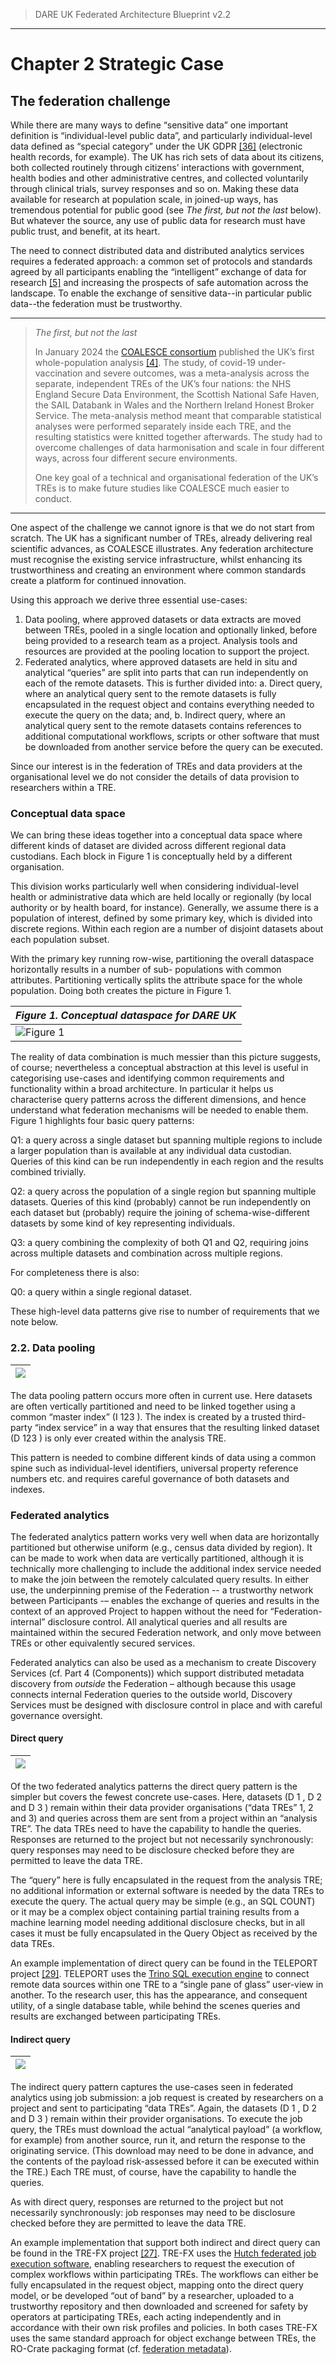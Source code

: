> DARE UK Federated Architecture Blueprint  v2.2
----

# Chapter 2 Strategic Case
## The federation challenge

While there are many ways to define “sensitive data” one important definition is “individual-level public
data”, and particularly individual-level data defined as “special category” under the 
UK GDPR [[36]](../References.md#ref-36) (electronic
health records, for example). The UK has rich sets of data about its citizens, both collected routinely
through citizens’ interactions with government, health bodies and other administrative centres, and collected
voluntarily through clinical trials, survey responses and so on. Making these data available for research at
population scale, in joined-up ways, has tremendous potential for public good (see _The first, but not the last_ below). But
whatever the source, any use of public data for research must have public trust, and benefit, at its
heart.

The need to connect distributed data and distributed analytics services requires a federated approach: a
common set of protocols and standards agreed by all participants enabling the “intelligent” exchange of data
for research [[5]](../References.md#ref-5) and increasing the prospects of safe automation across the landscape. 
To enable the exchange of sensitive data--in particular public data--the federation must be trustworthy.

----

>  _The first, but not the last_ 
>
> In January 2024 the [COALESCE consortium](https://www.ed.ac.uk/usher/eave-ii/connected-projects/coalesce/uk-first-whole-population-analysis)
published the UK’s first whole-population analysis [[4]](../References.md#ref-4). The study, of covid-19 under-
vaccination and severe outcomes, was a meta-analysis across the separate,
independent TREs of the UK’s four nations: the NHS England Secure Data Environment,
the Scottish National Safe Haven, the SAIL Databank in Wales and the Northern Ireland
Honest Broker Service. The meta-analysis method meant that comparable statistical
analyses were performed separately inside each TRE, and the resulting statistics were
knitted together afterwards. The study had to overcome challenges of data
harmonisation and scale in four different ways, across four different secure
environments. 
> 
> One key goal of a technical and organisational federation of the UK’s TREs is
to make future studies like COALESCE much easier to conduct.

----

One aspect of the challenge we cannot ignore is that we do not start from scratch. The UK has a significant
number of TREs, already delivering real scientific advances, as COALESCE illustrates. Any federation
architecture must recognise the existing service infrastructure, whilst enhancing its trustworthiness and
creating an environment where common standards create a platform for continued innovation.

Using this approach we derive three essential use-cases:

1. Data pooling, where approved datasets or data extracts are moved between TREs, pooled in a
    single location and optionally linked, before being provided to a research team as a project.
    Analysis tools and resources are provided at the pooling location to support the project.
2. Federated analytics, where approved datasets are held in situ and analytical “queries” are split into
    parts that can run independently on each of the remote datasets. This is further divided into:
       a. Direct query, where an analytical query sent to the remote datasets is fully encapsulated in
          the request object and contains everything needed to execute the query on the data; and,
       b. Indirect query, where an analytical query sent to the remote datasets contains references
          to additional computational workflows, scripts or other software that must be downloaded
          from another service before the query can be executed.

Since our interest is in the federation of TREs and data providers at the organisational level we do not
consider the details of data provision to researchers within a TRE.

### Conceptual data space

We can bring these ideas together into a conceptual data space where different kinds of dataset are
divided across different regional data custodians. Each block in Figure 1 is conceptually held by a
different organisation.

This division works particularly well when considering individual-level health or
administrative data which are held locally or regionally (by local authority or by health
board, for instance). Generally, we assume there is a population of interest, defined by
some primary key, which is divided into discrete regions. Within each region are a
number of disjoint datasets about each population subset.

With the primary key running row-wise, partitioning the overall dataspace
horizontally results in a number of sub- populations with common attributes.
Partitioning vertically splits the attribute space for the whole population. Doing both creates the picture
in Figure 1.


| _Figure 1. Conceptual dataspace for DARE UK_ |
| ---- | 
| ![Figure 1](../assets/images/dataspace-Tabular_data.drawio.png) |


The reality of data combination is much messier than this picture suggests, of course; nevertheless a
conceptual abstraction at this level is useful in categorising use-cases and identifying common
requirements and functionality within a broad architecture. In particular it helps us characterise query
patterns across the different dimensions, and hence understand what federation mechanisms will be
needed to enable them. Figure 1 highlights four basic query patterns:

Q1: a query across a single dataset but spanning multiple regions to include a larger population than is
available at any individual data custodian. Queries of this kind can be run independently in each
region and the results combined trivially.

Q2: a query across the population of a single region but spanning multiple datasets. Queries of this
kind (probably) cannot be run independently on each dataset but (probably) require the joining of
schema-wise-different datasets by some kind of key representing individuals.

Q3: a query combining the complexity of both Q1 and Q2, requiring joins across multiple datasets and
combination across multiple regions.

For completeness there is also:

Q0: a query within a single regional dataset.

These high-level data patterns give rise to number of requirements that we note below.

### 2.2. Data pooling

| ![ ](../assets/images/use-case-patterns-Pattern_0a.drawio.png) |
| ---- | 


The data pooling pattern occurs more often in current use. Here datasets are often vertically
partitioned and need to be linked together using a common “master index” (I 123 ). The index is created by
a trusted third-party “index service” in a way that ensures that the resulting linked dataset (D 123 ) is only
ever created within the analysis TRE.

This pattern is needed to combine different kinds of data using a common spine such as individual-level
identifiers, universal property reference numbers etc. and requires careful governance of both datasets and
indexes.

### Federated analytics

The federated analytics pattern works very well when data are horizontally partitioned but otherwise
uniform (e.g., census data divided by region). It can be made to work when data are vertically partitioned,
although it is technically more challenging to include the additional index service needed to make the join
between the remotely calculated query results. In either use, the underpinning premise of the Federation 
-- a trustworthy network between Participants -– enables the exchange of queries and results in the
context of an approved Project to happen without the need for “Federation-internal” disclosure control.
All analytical queries and all results are maintained within the secured Federation network, and only move
between TREs or other equivalently secured services.

Federated analytics can also be used as a mechanism to create Discovery Services (cf. Part 4
(Components)) which support distributed metadata discovery from _outside_ the Federation – although
because this usage connects internal Federation queries to the outside world, Discovery Services must be
designed with disclosure control in place and with careful governance oversight.


#### Direct query

| ![ ](../assets/images/use-case-patterns-Pattern_0b.drawio.png) |
| ---- | 

Of the two federated analytics patterns the direct query pattern is the simpler but covers the fewest concrete
use-cases. Here, datasets (D 1 , D 2 and D 3 ) remain within their data provider organisations (“data TREs” 1, 2 and 3)
and queries across them are sent from a project within an “analysis TRE”. The data TREs need to have the
capability to handle the queries. Responses are returned to the project but not necessarily synchronously: query
responses may need to be disclosure checked before they are permitted to leave the data TRE.

The “query” here is fully encapsulated in the request from the analysis TRE; no additional information or 
external software is needed by the data TREs to execute the query. The actual query may be simple 
(e.g., an SQL COUNT) or it may be a complex object containing partial training results from a machine 
learning model needing additional disclosure checks, but in all cases it must be fully encapsulated in 
the Query Object as received by the data TREs.

An example implementation of direct query can be found in the TELEPORT project [[29]](../References.md#ref-29). 
TELEPORT uses the [Trino SQL execution engine](https://trino.io/) to connect remote data sources within 
one TRE to a “single pane of glass” user-view in another. To the research user, this has the appearance, 
and consequent utility, of a single database table, while behind the scenes queries and results are 
exchanged between participating TREs.

#### Indirect query

| ![ ](../assets/images/use-case-patterns-Pattern_0c.drawio.png) |
| ---- | 

The indirect query pattern captures the use-cases seen in federated analytics using job submission: a
job request is created by researchers on a project and sent to participating “data TREs”. Again, the datasets
(D 1 , D 2 and D 3 ) remain within their provider organisations. To execute the job query, the TREs
must download the actual “analytical payload” (a workflow, for example) from another source, run it,
and return the response to the originating service. (This download may need to be done in advance, and
the contents of the payload risk-assessed before it can be executed within the TRE.) Each TRE must, of
course, have the capability to handle the queries.

As with direct query, responses are returned to the project but not necessarily synchronously: job
responses may need to be disclosure checked before they are permitted to leave the data TRE.


An example implementation that support both indirect and direct query can be found in the TRE-FX
project [[27]](../References.md#ref-27). TRE-FX uses the
[Hutch federated job execution software](https://health-informatics-uon.github.io/hutch/),
enabling researchers to request 
the execution of complex workflows within participating TREs. The workflows can either be fully
encapsulated in the request object, mapping onto the direct query model, or be developed “out of band”
by a researcher, uploaded to a trustworthy repository and then downloaded and screened for safety by
operators at participating TREs, each acting independently and in accordance with their own risk profiles
and policies. In both cases TRE-FX uses the same standard approach for object exchange between TREs,
the RO-Crate packaging format (cf. [federation metadata](../5_Data_Layer/5_2_Federation_Metadata.md)).


